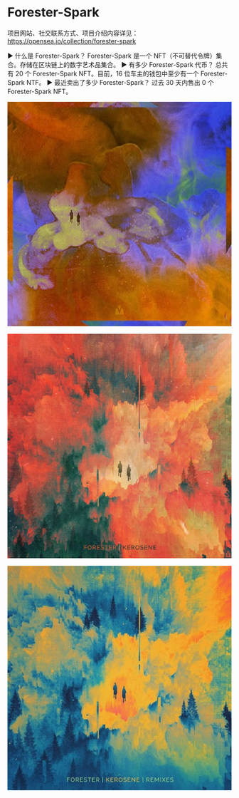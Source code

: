 # Forester-Spark

项目网站、社交联系方式、项目介绍内容详见：https://opensea.io/collection/forester-spark

▶ 什么是 Forester-Spark？
Forester-Spark 是一个 NFT（不可替代令牌）集合。存储在区块链上的数字艺术品集合。
▶ 有多少 Forester-Spark 代币？
总共有 20 个 Forester-Spark NFT。目前，16 位车主的钱包中至少有一个 Forester-Spark NTF。
▶ 最近卖出了多少 Forester-Spark？
过去 30 天内售出 0 个 Forester-Spark NFT。

![nft](01.jpg)

![nft](02.jpg)

![nft](03.jpg)




